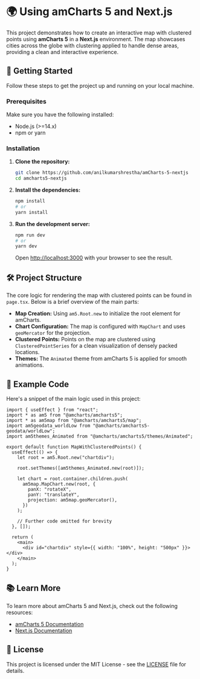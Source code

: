 # 🌍 Using amCharts 5 and Next.js

This project demonstrates how to create an interactive map with clustered points using **amCharts 5** in a **Next.js** environment. The map showcases cities across the globe with clustering applied to handle dense areas, providing a clean and interactive experience.

## 🚀 Getting Started

Follow these steps to get the project up and running on your local machine.

### Prerequisites

Make sure you have the following installed:

- Node.js (>=14.x)
- npm or yarn

### Installation

1. **Clone the repository:**

   ```bash
   git clone https://github.com/anilkumarshrestha/amCharts-5-nextjs
   cd amcharts5-nextjs
   ```

2. **Install the dependencies:**

   ```bash
   npm install
   # or
   yarn install
   ```

3. **Run the development server:**

   ```bash
   npm run dev
   # or
   yarn dev
   ```

   Open [http://localhost:3000](http://localhost:3000) with your browser to see the result.

## 🛠️ Project Structure

The core logic for rendering the map with clustered points can be found in `page.tsx`. Below is a brief overview of the main parts:

- **Map Creation:** Using `am5.Root.new` to initialize the root element for amCharts.
- **Chart Configuration:** The map is configured with `MapChart` and uses `geoMercator` for the projection.
- **Clustered Points:** Points on the map are clustered using `ClusteredPointSeries` for a clean visualization of densely packed locations.
- **Themes:** The `Animated` theme from amCharts 5 is applied for smooth animations.

## 📄 Example Code

Here's a snippet of the main logic used in this project:

```tsx
import { useEffect } from "react";
import * as am5 from "@amcharts/amcharts5";
import * as am5map from "@amcharts/amcharts5/map";
import am5geodata_worldLow from "@amcharts/amcharts5-geodata/worldLow";
import am5themes_Animated from "@amcharts/amcharts5/themes/Animated";

export default function MapWithClusteredPoints() {
  useEffect(() => {
    let root = am5.Root.new("chartdiv");

    root.setThemes([am5themes_Animated.new(root)]);

    let chart = root.container.children.push(
      am5map.MapChart.new(root, {
        panX: "rotateX",
        panY: "translateY",
        projection: am5map.geoMercator(),
      })
    );

    // Further code omitted for brevity
  }, []);

  return (
    <main>
      <div id="chartdiv" style={{ width: "100%", height: "500px" }}></div>
    </main>
  );
}
```

## 📚 Learn More

To learn more about amCharts 5 and Next.js, check out the following resources:

- [amCharts 5 Documentation](https://www.amcharts.com/docs/v5/)
- [Next.js Documentation](https://nextjs.org/docs)

## 📝 License

This project is licensed under the MIT License - see the [LICENSE](LICENSE) file for details.
